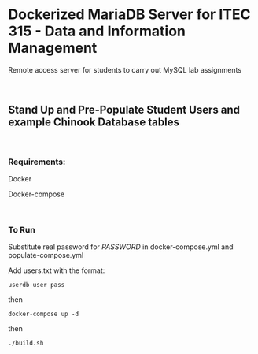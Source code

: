 # Dockerized MariaDB Server for ITEC 315 - Data and Information Management

Remote access server for students to carry out MySQL lab assignments

<br/>

## Stand Up and Pre-Populate Student Users and example Chinook Database tables

<br/>

### Requirements:

Docker

Docker-compose

<br/>

### To Run

Substitute real password for *PASSWORD* in docker-compose.yml and populate-compose.yml

Add users.txt with the format:
```
userdb user pass
```

then

`docker-compose up -d`

then

`./build.sh`
